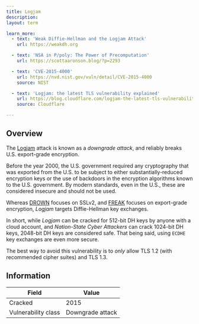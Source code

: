 ```yaml
---
title: Logjam
description:
layout: term

learn_more:
  - text: 'Weak Diffie-Hellman and the Logjam Attack'
    url: https://weakdh.org

  - text: 'NSA in P/poly: The Power of Precomputation'
    url: https://scottaaronson.blog/?p=2293

  - text: 'CVE-2015-4000'
    url: https://nvd.nist.gov/vuln/detail/CVE-2015-4000
    source: NIST

  - text: 'Logjam: the latest TLS vulnerability explained'
    url: https://blog.cloudflare.com/logjam-the-latest-tls-vulnerability-explained/
    source: Cloudflare

---
```


## Overview

The [Logjam] attack is known as a _downgrade attack_, and reliably breaks U.S. export-grade encryption.

Before the year 2000, the U.S. government required any cryptography that was exported from the U.S. to be subject to either substantially-reduced encryption keys or the use of backdoors in the encryption algorithms known to the U.S. government. By modern standards, even in the U.S., these are considered insecure and should not be used.

Whereas [DROWN](/vulns/drown) focuses on SSLv2, and [FREAK](/vulns/freak) focuses on export-grade encryption, _Logjam_ targets Diffie-Hellman key exchanges.

In short, while _Logjam_ can be cracked for 512-bit DH keys by anyone with a cloud account, and _Nation-State Cyber Attackers_ can crack 1024-bit DH keys, 2048-bit DH keys are considered safe. That being said, using `ECDHE` key exchanges are even more secure.

The best way to avoid this vulnerability is to _only_ allow TLS 1.2 (with recommended cipher suites) and TLS 1.3.

## Information

| Field               | Value            |
|---------------------|------------------|
| Cracked             | 2015             |
| Vulnerability class | Downgrade attack |

[Logjam]: https://en.wikipedia.org/wiki/Logjam_(computer_security)
